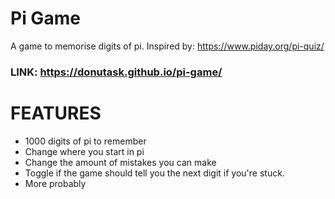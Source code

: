 # Pi Game
A game to memorise digits of pi. Inspired by: https://www.piday.org/pi-quiz/


### LINK: https://donutask.github.io/pi-game/

# FEATURES
- 1000 digits of pi to remember
- Change where you start in pi
- Change the amount of mistakes you can make
- Toggle if the game should tell you the next digit if you're stuck.
- More probably
